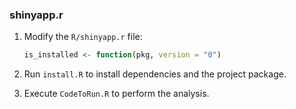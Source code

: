 ### shinyapp.r

1. Modify the `R/shinyapp.r` file:
    ```r
    is_installed <- function(pkg, version = "0")
    ```

2. Run `install.R` to install dependencies and the project package.

3. Execute `CodeToRun.R` to perform the analysis.

